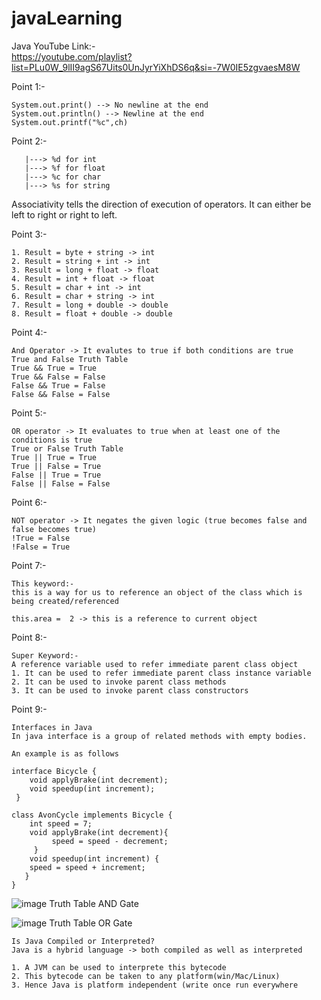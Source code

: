 # javaLearning                                                                                                                                                                                                                                  
Java YouTube Link:-    
https://youtube.com/playlist?list=PLu0W_9lII9agS67Uits0UnJyrYiXhDS6q&si=-7W0IE5zgvaesM8W

Point 1:-
```
System.out.print() --> No newline at the end
System.out.println() --> Newline at the end
System.out.printf("%c",ch) 
```

Point 2:-
```
   |---> %d for int
   |---> %f for float
   |---> %c for char
   |---> %s for string
```
Associativity tells the direction of execution of operators. It can either be left to right or right to left. 

Point 3:-
```
1. Result = byte + string -> int
2. Result = string + int -> int
3. Result = long + float -> float
4. Result = int + float -> float
5. Result = char + int -> int
6. Result = char + string -> int
7. Result = long + double -> double
8. Result = float + double -> double
```

Point 4:-
```
And Operator -> It evalutes to true if both conditions are true
True and False Truth Table
True && True = True
True && False = False
False && True = False
False && False = False
```

Point 5:-
```
OR operator -> It evaluates to true when at least one of the conditions is true
True or False Truth Table
True || True = True
True || False = True
False || True = True
False || False = False
```

Point 6:-
```
NOT operator -> It negates the given logic (true becomes false and false becomes true)
!True = False
!False = True
```
Point 7:-
```
This keyword:-
this is a way for us to reference an object of the class which is being created/referenced

this.area =  2 -> this is a reference to current object
```
Point 8:-
```
Super Keyword:-
A reference variable used to refer immediate parent class object
1. It can be used to refer immediate parent class instance variable
2. It can be used to invoke parent class methods
3. It can be used to invoke parent class constructors
```
Point 9:-
```
Interfaces in Java
In java interface is a group of related methods with empty bodies.

An example is as follows

interface Bicycle {
    void applyBrake(int decrement);
    void speedup(int increment);
 }

class AvonCycle implements Bicycle {
    int speed = 7;
    void applyBrake(int decrement){
         speed = speed - decrement;
     }
    void speedup(int increment) {
	speed = speed + increment;
   }
}
```
![image](https://github.com/user-attachments/assets/ff523d7c-0871-451a-8c31-d6b7b4165ad5)
Truth Table AND Gate

![image](https://github.com/user-attachments/assets/3004c5e5-861b-4c1f-9bc3-a4d19a54f71d)
Truth Table OR Gate

```
Is Java Compiled or Interpreted?
Java is a hybrid language -> both compiled as well as interpreted

1. A JVM can be used to interprete this bytecode
2. This bytecode can be taken to any platform(win/Mac/Linux)
3. Hence Java is platform independent (write once run everywhere
```
